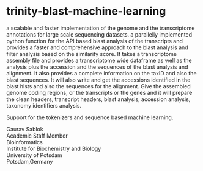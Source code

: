 # trinity-blast-machine-learning
a scalable and faster implementation of the genome and the transcriptome annotations for large scale sequencing datasets. a parallelly implemented python function for the API based blast analysis of
the transcripts and provides a faster and comprehensive approach to the blast analysis and filter analysis based on the similarity score. It takes a transcriptome assembly file and provides a transcriptome wide dataframe as well as the analysis plus the  accession and the sequences of the blast analysis and alignment. It also provides a complete information on the taxID and also the  blast sequences. It will also write and get the accessions identified in the blast hists and also the sequences for the alignment. Give the assembled  genome coding regions, or the transcripts or the genes and it will prepare the  clean headers, transcript headers, blast analysis, accession analysis, taxonomy identifiers analysis.

Support for the tokenizers and sequence based machine learning. 

Gaurav Sablok \
Academic Staff Member \
Bioinformatics \
Institute for Biochemistry and Biology \
University of Potsdam \
Potsdam,Germany
